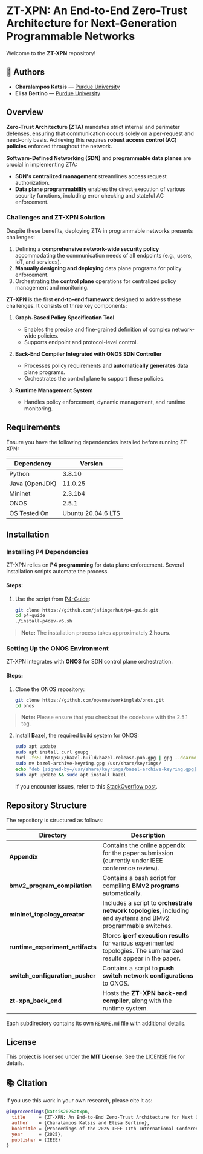 # ZT-XPN: An End-to-End Zero-Trust Architecture for Next-Generation Programmable Networks

Welcome to the **ZT-XPN** repository!

## 👥 Authors

- **Charalampos Katsis** — [Purdue University](https://www.ckatsis.com/)  
- **Elisa Bertino** — [Purdue University](https://www.cs.purdue.edu/people/faculty/bertino.html)


## Overview

**Zero-Trust Architecture (ZTA)** mandates strict internal and perimeter defenses, ensuring that communication occurs solely on a per-request and need-only basis. Achieving this requires **robust access control (AC) policies** enforced throughout the network.

**Software-Defined Networking (SDN)** and **programmable data planes** are crucial in implementing ZTA:

- **SDN's centralized management** streamlines access request authorization.
- **Data plane programmability** enables the direct execution of various security functions, including error checking and stateful AC enforcement.

### **Challenges and ZT-XPN Solution**

Despite these benefits, deploying ZTA in programmable networks presents challenges:

1. Defining a **comprehensive network-wide security policy** accommodating the communication needs of all endpoints (e.g., users, IoT, and services).
2. **Manually designing and deploying** data plane programs for policy enforcement.
3. Orchestrating the **control plane** operations for centralized policy management and monitoring.

**ZT-XPN** is the first **end-to-end framework** designed to address these challenges. It consists of three key components:

1. **Graph-Based Policy Specification Tool**
   - Enables the precise and fine-grained definition of complex network-wide policies.
   - Supports endpoint and protocol-level control.

2. **Back-End Compiler Integrated with ONOS SDN Controller**
   - Processes policy requirements and **automatically generates** data plane programs.
   - Orchestrates the control plane to support these policies.

3. **Runtime Management System**
   - Handles policy enforcement, dynamic management, and runtime monitoring.

## Requirements

Ensure you have the following dependencies installed before running ZT-XPN:

| Dependency            | Version         |
|----------------------|---------------|
| Python              | 3.8.10         |
| Java (OpenJDK)      | 11.0.25        |
| Mininet             | 2.3.1b4        |
| ONOS                | 2.5.1          |
| OS Tested On        | Ubuntu 20.04.6 LTS |

## Installation

### Installing P4 Dependencies

ZT-XPN relies on **P4 programming** for data plane enforcement. Several installation scripts automate the process.

#### **Steps:**

1. Use the script from [P4-Guide](https://github.com/jafingerhut/p4-guide/blob/master/bin/README-install-troubleshooting.md):

   ```sh
   git clone https://github.com/jafingerhut/p4-guide.git
   cd p4-guide
   ./install-p4dev-v6.sh
   ```

> **Note:** The installation process takes approximately **2 hours**.

### Setting Up the ONOS Environment

ZT-XPN integrates with **ONOS** for SDN control plane orchestration.

#### **Steps:**

1. Clone the ONOS repository:

   ```sh
   git clone https://github.com/opennetworkinglab/onos.git
   cd onos
   ```

> **Note:** Please ensure that you checkout the codebase with the 2.5.1 tag.

2. Install **Bazel**, the required build system for ONOS:

   ```sh
   sudo apt update
   sudo apt install curl gnupg
   curl -fsSL https://bazel.build/bazel-release.pub.gpg | gpg --dearmor > bazel-archive-keyring.gpg
   sudo mv bazel-archive-keyring.gpg /usr/share/keyrings/
   echo "deb [signed-by=/usr/share/keyrings/bazel-archive-keyring.gpg] https://storage.googleapis.com/bazel-apt stable jdk1.8" | sudo tee /etc/apt/sources.list.d/bazel.list
   sudo apt update && sudo apt install bazel
   ```

   If you encounter issues, refer to this [StackOverflow post](https://stackoverflow.com/questions/65656165/how-do-you-install-bazel-using-bazelisk).

## Repository Structure

The repository is structured as follows:

| Directory | Description |
|-----------|-------------|
| **Appendix** | Contains the online appendix for the paper submission (currently under IEEE conference review). |
| **bmv2_program_compilation** | Contains a bash script for compiling **BMv2 programs** automatically. |
| **mininet_topology_creator** | Includes a script to **orchestrate network topologies**, including end systems and BMv2 programmable switches. |
| **runtime_experiment_artifacts** | Stores **iperf execution results** for various experimented topologies. The summarized results appear in the paper. |
| **switch_configuration_pusher** | Contains a script to **push switch network configurations** to ONOS. |
| **zt-xpn_back_end** | Hosts the **ZT-XPN back-end compiler**, along with the runtime system. |

Each subdirectory contains its own `README.md` file with additional details.



## License

This project is licensed under the **MIT License**. See the [LICENSE](LICENSE) file for details.

## 📚 Citation

If you use this work in your own research, please cite it as:

```bibtex
@inproceedings{katsis2025ztxpn,
  title     = {ZT-XPN: An End-to-End Zero-Trust Architecture for Next Generation Programmable Networks},
  author    = {Charalampos Katsis and Elisa Bertino},
  booktitle = {Proceedings of the 2025 IEEE 11th International Conference on Network Softwarization (NetSoft)},
  year      = {2025},
  publisher = {IEEE}
}

